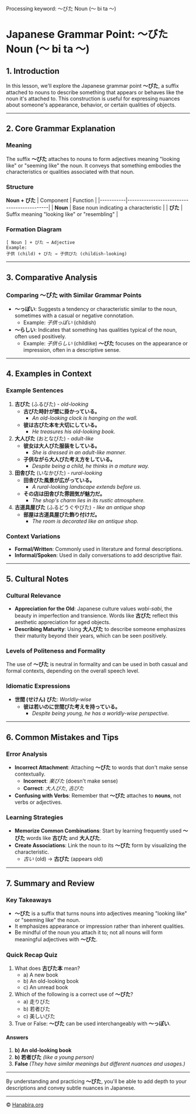 Processing keyword: ～びた Noun (～ bi ta ～)
# Japanese Grammar Point: ～びた Noun (～ bi ta ～)

## 1. Introduction
In this lesson, we'll explore the Japanese grammar point **～びた**, a suffix attached to nouns to describe something that appears or behaves like the noun it's attached to. This construction is useful for expressing nuances about someone's appearance, behavior, or certain qualities of objects.

---
## 2. Core Grammar Explanation
### Meaning
The suffix **～びた** attaches to nouns to form adjectives meaning "looking like" or "seeming like" the noun. It conveys that something embodies the characteristics or qualities associated with that noun.
### Structure
**Noun + びた**
| Component | Function                                   |
|-----------|--------------------------------------------|
| **Noun**  | Base noun indicating a characteristic      |
| **びた**   | Suffix meaning "looking like" or "resembling" |
### Formation Diagram
```
[ Noun ] + びた → Adjective
Example:
子供 (child) + びた → 子供びた (childish-looking)
```
---
## 3. Comparative Analysis
### Comparing ～びた with Similar Grammar Points
- **～っぽい**: Suggests a tendency or characteristic similar to the noun, sometimes with a casual or negative connotation.
  - Example: *子供っぽい* (childish)
- **～らしい**: Indicates that something has qualities typical of the noun, often used positively.
  - Example: *子供らしい* (childlike)
**～びた** focuses on the appearance or impression, often in a descriptive sense.
---
## 4. Examples in Context
### Example Sentences
1. **古びた** (ふるびた) - *old-looking*
   - **古びた時計が壁に掛かっている。**
     - *An old-looking clock is hanging on the wall.*
   - **彼は古びた本を大切にしている。**
     - *He treasures his old-looking book.*
2. **大人びた** (おとなびた) - *adult-like*
   - **彼女は大人びた服装をしている。**
     - *She is dressed in an adult-like manner.*
   - **子供ながら大人びた考え方をしている。**
     - *Despite being a child, he thinks in a mature way.*
3. **田舎びた** (いなかびた) - *rural-looking*
   - **田舎びた風景が広がっている。**
     - *A rural-looking landscape extends before us.*
   - **その店は田舎びた雰囲気が魅力だ。**
     - *The shop's charm lies in its rustic atmosphere.*
4. **古道具屋びた** (ふるどうぐやびた) - *like an antique shop*
   - **部屋は古道具屋びた飾り付けだ。**
     - *The room is decorated like an antique shop.*
### Context Variations
- **Formal/Written**: Commonly used in literature and formal descriptions.
- **Informal/Spoken**: Used in daily conversations to add descriptive flair.
---
## 5. Cultural Notes
### Cultural Relevance
- **Appreciation for the Old**: Japanese culture values *wabi-sabi*, the beauty in imperfection and transience. Words like **古びた** reflect this aesthetic appreciation for aged objects.
- **Describing Maturity**: Using **大人びた** to describe someone emphasizes their maturity beyond their years, which can be seen positively.
### Levels of Politeness and Formality
The use of **～びた** is neutral in formality and can be used in both casual and formal contexts, depending on the overall speech level.
### Idiomatic Expressions
- **世間 (せけん) びた**: *Worldly-wise*
  - **彼は若いのに世間びた考えを持っている。**
    - *Despite being young, he has a worldly-wise perspective.*
---
## 6. Common Mistakes and Tips
### Error Analysis
- **Incorrect Attachment**: Attaching **～びた** to words that don't make sense contextually.
  - **Incorrect**: *楽びた* (doesn't make sense)
  - **Correct**: *大人びた*, *古びた*
- **Confusing with Verbs**: Remember that **～びた** attaches to **nouns**, not verbs or adjectives.
### Learning Strategies
- **Memorize Common Combinations**: Start by learning frequently used **～びた** words like **古びた** and **大人びた**.
- **Create Associations**: Link the noun to its **～びた** form by visualizing the characteristic.
  - *古い* (old) → **古びた** (appears old)
---
## 7. Summary and Review
### Key Takeaways
- **～びた** is a suffix that turns nouns into adjectives meaning "looking like" or "seeming like" the noun.
- It emphasizes appearance or impression rather than inherent qualities.
- Be mindful of the noun you attach it to; not all nouns will form meaningful adjectives with **～びた**.
### Quick Recap Quiz
1. What does **古びた本** mean?
   - a) A new book
   - b) An old-looking book
   - c) An unread book
2. Which of the following is a correct use of **～びた**?
   - a) 走りびた
   - b) 若者びた
   - c) 美しいびた
3. True or False: **～びた** can be used interchangeably with **～っぽい**.
#### Answers
1. **b) An old-looking book**
2. **b) 若者びた** *(like a young person)*
3. **False** *(They have similar meanings but different nuances and usages.)*
---
By understanding and practicing **～びた**, you'll be able to add depth to your descriptions and convey subtle nuances in Japanese.


---

© [Hanabira.org](https://hanabira.org)
